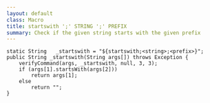 ```yaml
---
layout: default
class: Macro
title: startswith ';' STRING ';' PREFIX
summary: Check if the given string starts with the given prefix
---
```


	static String	_startswith	= "${startswith;<string>;<prefix>}";
	public String _startswith(String args[]) throws Exception {
		verifyCommand(args, _startswith, null, 3, 3);
		if (args[1].startsWith(args[2]))
			return args[1];
		else
			return "";
	}
